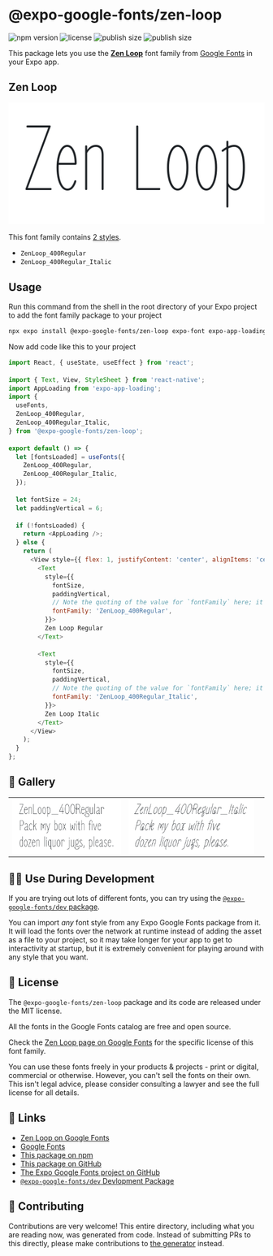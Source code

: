 # @expo-google-fonts/zen-loop

![npm version](https://flat.badgen.net/npm/v/@expo-google-fonts/zen-loop)
![license](https://flat.badgen.net/github/license/expo/google-fonts)
![publish size](https://flat.badgen.net/packagephobia/install/@expo-google-fonts/zen-loop)
![publish size](https://flat.badgen.net/packagephobia/publish/@expo-google-fonts/zen-loop)

This package lets you use the [**Zen Loop**](https://fonts.google.com/specimen/Zen+Loop) font family from [Google Fonts](https://fonts.google.com/) in your Expo app.

## Zen Loop

![Zen Loop](./font-family.png)

This font family contains [2 styles](#-gallery).

- `ZenLoop_400Regular`
- `ZenLoop_400Regular_Italic`

## Usage

Run this command from the shell in the root directory of your Expo project to add the font family package to your project
```sh
npx expo install @expo-google-fonts/zen-loop expo-font expo-app-loading
```

Now add code like this to your project
```js
import React, { useState, useEffect } from 'react';

import { Text, View, StyleSheet } from 'react-native';
import AppLoading from 'expo-app-loading';
import {
  useFonts,
  ZenLoop_400Regular,
  ZenLoop_400Regular_Italic,
} from '@expo-google-fonts/zen-loop';

export default () => {
  let [fontsLoaded] = useFonts({
    ZenLoop_400Regular,
    ZenLoop_400Regular_Italic,
  });

  let fontSize = 24;
  let paddingVertical = 6;

  if (!fontsLoaded) {
    return <AppLoading />;
  } else {
    return (
      <View style={{ flex: 1, justifyContent: 'center', alignItems: 'center' }}>
        <Text
          style={{
            fontSize,
            paddingVertical,
            // Note the quoting of the value for `fontFamily` here; it expects a string!
            fontFamily: 'ZenLoop_400Regular',
          }}>
          Zen Loop Regular
        </Text>

        <Text
          style={{
            fontSize,
            paddingVertical,
            // Note the quoting of the value for `fontFamily` here; it expects a string!
            fontFamily: 'ZenLoop_400Regular_Italic',
          }}>
          Zen Loop Italic
        </Text>
      </View>
    );
  }
};

```

## 🔡 Gallery


||||
|-|-|-|
|![ZenLoop_400Regular](./ZenLoop_400Regular.ttf.png)|![ZenLoop_400Regular_Italic](./ZenLoop_400Regular_Italic.ttf.png)|||


## 👩‍💻 Use During Development

If you are trying out lots of different fonts, you can try using the [`@expo-google-fonts/dev` package](https://github.com/expo/google-fonts/tree/master/font-packages/dev#readme).

You can import *any* font style from any Expo Google Fonts package from it. It will load the fonts
over the network at runtime instead of adding the asset as a file to your project, so it may take longer
for your app to get to interactivity at startup, but it is extremely convenient
for playing around with any style that you want.

## 📖 License

The `@expo-google-fonts/zen-loop` package and its code are released under the MIT license.

All the fonts in the Google Fonts catalog are free and open source.

Check the [Zen Loop page on Google Fonts](https://fonts.google.com/specimen/Zen+Loop) for the specific license of this font family.

You can use these fonts freely in your products & projects - print or digital, commercial or otherwise. However, you can't sell the fonts on their own. This isn't legal advice, please consider consulting a lawyer and see the full license for all details.

## 🔗 Links

- [Zen Loop on Google Fonts](https://fonts.google.com/specimen/Zen+Loop)
- [Google Fonts](https://fonts.google.com/)
- [This package on npm](https://www.npmjs.com/package/@expo-google-fonts/zen-loop)
- [This package on GitHub](https://github.com/expo/google-fonts/tree/master/font-packages/zen-loop)
- [The Expo Google Fonts project on GitHub](https://github.com/expo/google-fonts)
- [`@expo-google-fonts/dev` Devlopment Package](https://github.com/expo/google-fonts/tree/master/font-packages/dev)

## 🤝 Contributing

Contributions are very welcome! This entire directory, including what you are reading now, was generated from code. Instead of submitting PRs to this directly, please make contributions to [the generator](https://github.com/expo/google-fonts/tree/master/packages/generator) instead.
